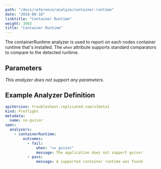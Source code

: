 ```yaml
---
path: "/docs/reference/analyze/container-runtime"
date: "2019-09-10"
linktitle: "Container Runtime"
weight: 3003
title: "Container Runtime"
---
```


The containerRuntime analyzer is used to report on each nodes container runtime that's installed. The   `when` attribute supports standard comparators to compare to the detected runtime.

## Parameters

*This analyzer does not support any parameters.*

## Example Analyzer Definition

```yaml
apiVersion: troubleshoot.replicated.com/v1beta1
kind: Preflight
metadata:
  name: no-gvisor
spec:
  analyzers:
    - containerRuntime:
        outcomes:
          - fail:
              when: "== gvisor"
              message: The application does not support gvisor
          - pass:
              message: A supported container runtime was found
```
